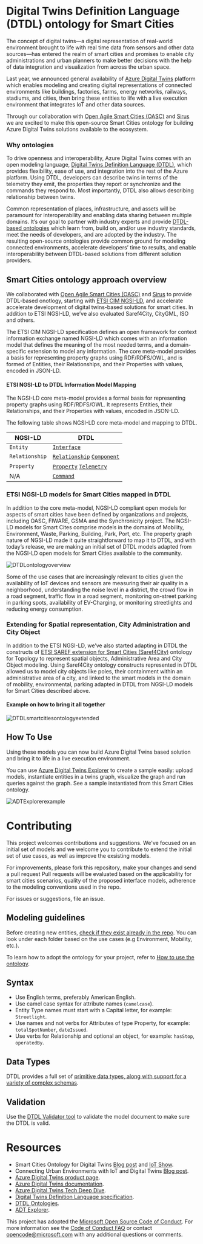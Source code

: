 <!-- 
---
page_type: sample
languages:
- csharp
products:
- dotnet
description: "Add 150 character max description"
urlFragment: "update-this-to-unique-url-stub"
---
-->

# Digital Twins Definition Language (DTDL) ontology for Smart Cities

<!-- 
Guidelines on README format: https://review.docs.microsoft.com/help/onboard/admin/samples/concepts/readme-template?branch=master

Guidance on onboarding samples to docs.microsoft.com/samples: https://review.docs.microsoft.com/help/onboard/admin/samples/process/onboarding?branch=master

Taxonomies for products and languages: https://review.docs.microsoft.com/new-hope/information-architecture/metadata/taxonomies?branch=master
-->

<!-- Give a short description for your sample here. What does it do and why is it important? --> 

The concept of digital twins—a digital representation of real-world environment brought to life with real time data from sensors and other data sources—has entered the realm of smart cities and promises to enable city administrations and urban planners to make better decisions with the help of data integration and visualization from across the urban space. 

Last year, we announced general availability of [Azure Digital Twins](https://azure.microsoft.com/en-us/blog/azure-digital-twins-now-generally-available-create-iot-solutions-that-model-the-real-world/) platform which enables modeling and creating digital representations of connected environments like buildings, factories, farms, energy networks, railways, stadiums, and cities, then bring these entities to life with a live execution environment that integrates IoT and other data sources. 


Through our collaboration with [Open Agile Smart Cities (OASC)](https://oascities.org/) and [Sirus](https://sirus.be/) we are excited to make this open-source Smart Cities ontology for building Azure Digital Twins solutions available to the ecosystem. 

### Why ontologies

To drive openness and interoperability, Azure Digital Twins comes with an open modeling language, [Digital Twins Definition Language (DTDL)](https://github.com/Azure/opendigitaltwins-dtdl), which provides flexibility, ease of use, and integration into the rest of the Azure platform. Using DTDL, developers can describe twins in terms of the telemetry they emit, the properties they report or synchronize and the commands they respond to. Most importantly, DTDL also allows describing relationship between twins.

Common representation of places, infrastructure, and assets will be paramount for interoperability and enabling data sharing between multiple domains. It’s our goal to partner with industry experts and provide [DTDL-based ontologies](https://docs.microsoft.com/en-us/azure/digital-twins/concepts-ontologies) which learn from, build on, and/or use industry standards, meet the needs of developers, and are adopted by the industry. The resulting open-source ontologies provide common ground for modeling connected environments, accelerate developers’ time to results, and enable interoperability between DTDL-based solutions from different solution providers. 

<!--
#### General Pricinciples

- Driven-by-implementation approach: the ontology will focus on IoT driven use cases and validated in practice via [Azure Digital Twins]().
- Leverage open source royalty-free standards. Please see [Licensing and Credits]().
- Open contribution. Contributuon is open to anybody. Please see [contributions guidlines]().
!-->

## Smart Cities ontology approach overview

We collaborated with [Open Agile Smart Cities (OASC)](https://oascities.org/) and [Sirus](https://sirus.be/) to provide DTDL-based onotlogy, starting with [ETSI CIM NGSI-LD](https://www.etsi.org/deliver/etsi_gs/CIM/001_099/006/01.01.01_60/gs_CIM006v010101p.pdf), and accelerate accelerate development of digital twins-based solutions for smart cities.
In addition to ETSI NGSI-LD, we’ve also evaluated Saref4City, CityGML, ISO and others. 

The ETSI CIM NGSI-LD specification defines an open framework for context information exchange named NGSI-LD which comes with an information model that defines the meaning of the most needed terms, and a domain-specific extension to model any information. The core meta-model provides a basis for representing property graphs using RDF/RDFS/OWL, and is formed of Entities, their Relationships, and their Properties with values, encoded in JSON-LD. 


#### ETSI NGSI-LD to DTDL Information Model Mapping 

The NGSI-LD core meta-model provides a formal basis for representing property graphs using RDF/RDFS/OWL. It represents Entities, their Relationships, and their Properties with values, encoded in JSON-LD. 

The following table shows NGSI-LD core meta-model and mapping to DTDL.

| NGSI-LD     | DTDL                              |
|-------------------|--------------------------------------------|
| `Entity`             | [`Interface`](https://github.com/Azure/opendigitaltwins-dtdl/blob/master/DTDL/v2/dtdlv2.md#interface)|
| `Relationship`      | [`Relationship`](https://github.com/Azure/opendigitaltwins-dtdl/blob/master/DTDL/v2/dtdlv2.md#relationship) [`Component`](https://github.com/Azure/opendigitaltwins-dtdl/blob/master/DTDL/v2/dtdlv2.md#component)    |
| `Property`    | [`Property`](https://github.com/Azure/opendigitaltwins-dtdl/blob/master/DTDL/v2/dtdlv2.md#property) [`Telemetry`](https://github.com/Azure/opendigitaltwins-dtdl/blob/master/DTDL/v2/dtdlv2.md#telemetry)|
| N/A| [`Command`](https://github.com/Azure/opendigitaltwins-dtdl/blob/master/DTDL/v2/dtdlv2.md#command) |



### ETSI NGSI-LD models for Smart Cities mapped in DTDL

In addition to the core meta-model, NGSI-LD compliant open models for aspects of smart cities have been defined by organizations and projects, including OASC, FIWARE, GSMA and the Synchronicity project. The NGSI-LD models for Smart Cites comprise models in the domains of Mobility, Environment, Waste, Parking, Building, Park, Port, etc. The property graph nature of NGSI-LD made it quite straightforward to map it to DTDL, and with today’s release, we are making an initial set of DTDL models adapted from the NGSI-LD open models for Smart Cities available to the community.

![DTDLontologyoverview](https://user-images.githubusercontent.com/33332080/109090778-6e3d9b00-76c8-11eb-9472-8a67e581b3c7.PNG)

Some of the use cases that are increasingly relevant to cities given the availability of IoT devices and sensors are measuring their air quality in a neighborhood, understanding the noise level in a district, the crowd flow in a road segment, traffic flow in a road segment, monitoring on-street parking in parking spots, availability of EV-Charging, or monitoring streetlights and reducing energy consumption.

### Extending for Spatial representation, City Administration and City Object

In addition to the ETSI NGSI-LD, we’ve also started adapting in DTDL the constructs of [ETSI SAREF extension for Smart Cities (Saref4City)](https://www.etsi.org/deliver/etsi_ts/103400_103499/10341004/01.01.01_60/ts_10341004v010101p.pdf) ontology for Topology to represent spatial objects, Administrative Area and City Object modeling. Using Saref4City ontology constructs represented in DTDL allowed us to model city objects like poles, their containment within an administrative area of a city, and linked to the smart models in the domain of mobility, environmental, parking adapted in DTDL from NGSI-LD models for Smart Cities described above. 

#### Example on how to bring it all together
![DTDLsmartcitiesontologyextended](https://user-images.githubusercontent.com/33332080/109098768-bebbf500-76d6-11eb-99ed-f100c06e8ae0.PNG)


<!-- 

## Contents

Outline the file contents of the repository. It helps users navigate the codebase, build configuration and any related assets.

| File/folder       | Description                                |
|-------------------|--------------------------------------------|
| `src`             | Sample source code.                        |
| `.gitignore`      | Define what to ignore at commit time.      |
| `CHANGELOG.md`    | List of changes to the sample.             |
| `CONTRIBUTING.md` | Guidelines for contributing to the sample. |
| `README.md`       | This README file.                          |
| `LICENSE`         | The license for the sample.                |


-->
## How To Use

Using these models you can now build Azure Digital Twins based solution and bring it to life in a live execution environment. 

You can use [Azure Digital Twins Explorer](https://docs.microsoft.com/en-us/samples/azure-samples/digital-twins-explorer/digital-twins-explorer/) to create a sample easily: upload models, instantiate entities in a twins graph, visualize the graph and run queries against the graph. See a sample instantiated from this Smart Cities ontology. 

![ADTExplorerexample](https://user-images.githubusercontent.com/33332080/109099646-46563380-76d8-11eb-9af6-7a2cf9999b65.PNG)


<!--
### Prerequisities 
Outline the required components and tools that a user might need to have on their machine in order to run the sample. This can be anything from frameworks, SDKs, OS versions or IDE releases.

### Key concepts

Provide users with more context on the tools and services used in the sample. Explain some of the code that is being used and how services interact with each other.


### Set up 
Explain how to prepare the sample once the user clones or downloads the repository. The section should outline every step necessary to install dependencies and set up any settings (for example, API keys and output folders).

-->

# Contributing 
This project welcomes contributions and suggestions. We've focused on an initial set of models and we welcome you to contribute to extend the initial set of use cases, as well as improve the exsisting models. 

For improvements, please fork this repository, make your changes and send a pull request
Pull requests will be evaluated based on the applicability for smart cities scenarios, quality of the proposed interface models, adherence to the modeling conventions used in the repo.

For issues or suggestions, file an issue. 



## Modeling guidelines 
Before creating new entities, [check if they exist already in the repo](https://github.com/Azure/opendigitaltwins-smartcities). You can look under each folder based on the use cases (e.g Environment, Mobility, etc.).

To learn how to adopt the ontology for your project, refer to [How to use the ontology](https://github.com/Azure/opendigitaltwins-smartcities#how-to-use).

## Syntax 
- Use English terms, preferably American English.
- Use camel case syntax for attribute names (`camelcase`).
- Entity Type names must start with a Capital letter, for example: `Streetlight`.
- Use names and not verbs for Attributes of type Property, for example: `totalSpotNumber`, `dateIssued`.
- Use verbs for Relationship and optional an object, for example: `hasStop`, `operatedBy`.

## Data Types
DTDL provides a full set of [primitive data types, along with support for a variety of complex schemas](https://github.com/Azure/opendigitaltwins-dtdl/blob/master/DTDL/v2/dtdlv2.md#schemas).


## Validation 
Use the [DTDL Validator tool](https://docs.microsoft.com/en-us/samples/azure-samples/dtdl-validator/dtdl-validator/) to validate the model document to make sure the DTDL is valid.


<!--  Most contributions require you to agree to a
Contributor License Agreement (CLA) declaring that you have the right to, and actually do, grant us
the rights to use your contribution. For details, visit https://cla.opensource.microsoft.com.



When you submit a pull request, a CLA bot will automatically determine whether you need to provide
a CLA and decorate the PR appropriately (e.g., status check, comment). Simply follow the instructions
provided by the bot. You will only need to do this once across all repos using our CLA.

-->

# Resources
- Smart Cities Ontology for Digital Twins [Blog post]() and [IoT Show](https://www.youtube.com/watch?v=GrwI4GIp7nI&feature=youtu.be).
- Connecting Urban Environments with IoT and Digital Twins [Blog post](https://azure.microsoft.com/en-us/blog/connecting-urban-environments-with-iot-and-digital-twins/).
- [Azure Digital Twins product page](https://azure.microsoft.com/en-us/services/digital-twins/).
- [Azure Digital Twins documentation](https://docs.microsoft.com/en-us/azure/digital-twins/).
- [Azure Digital Twins Tech Deep Dive](https://www.youtube.com/watch?v=5Ku55g1GQG8&feature=youtu.be).
- [Digital Twins Definition Language specification](https://github.com/Azure/opendigitaltwins-dtdl).
- [DTDL Ontologies](https://docs.microsoft.com/en-us/azure/digital-twins/concepts-ontologies).
- [ADT Explorer](https://github.com/Azure-Samples/digital-twins-explorer).


This project has adopted the [Microsoft Open Source Code of Conduct](https://opensource.microsoft.com/codeofconduct/).
For more information see the [Code of Conduct FAQ](https://opensource.microsoft.com/codeofconduct/faq/) or
contact [opencode@microsoft.com](mailto:opencode@microsoft.com) with any additional questions or comments.
